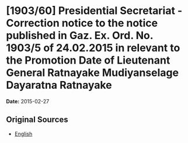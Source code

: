 # [1903/60] Presidential Secretariat - Correction notice to the notice published in Gaz. Ex. Ord. No. 1903/5 of 24.02.2015 in relevant to the Promotion Date of Lieutenant General Ratnayake Mudiyanselage Dayaratna Ratnayake

**Date:** 2015-02-27

## Original Sources

- [English](https://documents.gov.lk/view/extra-gazettes/2015/2/1903-60_E.pdf)
